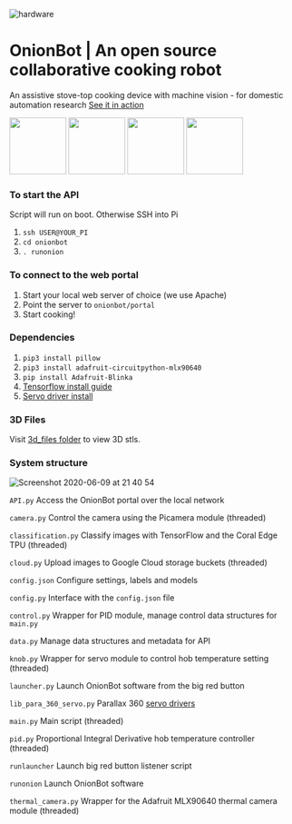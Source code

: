 ![hardware](https://user-images.githubusercontent.com/32883278/84203188-eb74a180-aaa0-11ea-9f77-fd6a6f6a2b2e.png)


# OnionBot | An open source collaborative cooking robot 
An assistive stove-top cooking device with machine vision - for domestic automation research
[See it in action](https://youtu.be/poE4O6JZY0E)

<p float="left">
    <img src="https://www.raspberrypi.org/wp-content/uploads/2011/10/Raspi-PGB001.png" height="100"/>
    <img src="https://www.nasuni.com/wp-content/uploads/2019/10/googleCloudPartner.png" height="100"/>
    <img src="https://miro.medium.com/max/400/0*xNxZokzztcgpPueM.png" height="100"/>
    <img src="https://user-images.githubusercontent.com/32883278/84203339-32fb2d80-aaa1-11ea-843e-f7f69da66e53.png" height="100"/>
</p>


### To start the API 
Script will run on boot. Otherwise SSH into Pi 
1. `ssh USER@YOUR_PI`
2. `cd onionbot`
3. `. runonion`

### To connect to the web portal
1. Start your local web server of choice (we use Apache)
2. Point the server to `onionbot/portal`
3. Start cooking! 

### Dependencies
1. `pip3 install pillow`
2. `pip3 install adafruit-circuitpython-mlx90640`
3. `pip install Adafruit-Blinka`
4. [Tensorflow install guide](https://www.tensorflow.org/lite/models/image_classification/overview)
5. [Servo driver install](http://parallax.com/product/900-00008)

### 3D Files
Visit [3d_files folder](https://github.com/bencobley/onionbot/tree/master/3d_files) to view 3D stls.

### System structure
![Screenshot 2020-06-09 at 21 40 54](https://user-images.githubusercontent.com/32883278/84198237-270c6d00-aa9b-11ea-9481-0a2cd971f2a7.png)

`API.py` Access the OnionBot portal over the local network

`camera.py` Control the camera using the Picamera module (threaded)

`classification.py` Classify images with TensorFlow and the Coral Edge TPU (threaded)

`cloud.py` Upload images to Google Cloud storage buckets (threaded)

`config.json` Configure settings, labels and models

`config.py` Interface with the `config.json` file 

`control.py` Wrapper for PID module, manage control data structures for `main.py`

`data.py` Manage data structures and metadata for API

`knob.py` Wrapper for servo module to control hob temperature setting (threaded)

`launcher.py` Launch OnionBot software from the big red button

`lib_para_360_servo.py` Parallax 360 [servo drivers](http://parallax.com/product/900-00008)

`main.py` Main script (threaded)

`pid.py` Proportional Integral Derivative hob temperature controller (threaded)

`runlauncher` Launch big red button listener script

`runonion` Launch OnionBot software

`thermal_camera.py` Wrapper for the Adafruit MLX90640 thermal camera module (threaded)


